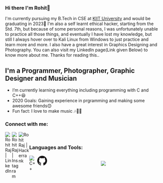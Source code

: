 ### Hi there I'm Rohit:wave:

I'm currently pursuing my B.Tech in CSE at [KIIT University](https://kiit.ac.in/) and would be graduating in 2023:vulcan_salute:
I'm also a self learnt ethical hacker, starting from the Std. 7th, but because of some personal reasons, I was unfortunately unable to practice all those things, and eventually I have lost my knowledge, but still I always hover over to Kali Linux from Windows to just practice and learn more and more.
I also have a great interest in Graphics Designing and Photography.
You can also visit my LinkedIn page(Link given Below) to know more about me.
Thanks for reading this..


## I'm a Programmer, Photographer, Graphic Designer and Musician

-  I’m currently learning everything including programming with C and C++:laughing:
-  2020 Goals: Gaining experience in prgramming and making some awesome friends:blush:
-  Fun fact: I love to make music :notes::musical_keyboard::drum:


### Connect with me:

[<img align="left" alt="Rohit Raj | LinkedIn" width="22px" src="https://cdn.jsdelivr.net/npm/simple-icons@v3/icons/linkedin.svg" />](https://linkedin.com/in/rohit9579)
[<img align="left" alt="Rohit Raj | Instagram" width="22px" src="https://cdn.jsdelivr.net/npm/simple-icons@v3/icons/instagram.svg" />](https://instagram.com/mafiamamba)
[<img align="left" alt="Rohit Raj | Hackerrank" width="35px" src="https://encrypted-tbn0.gstatic.com/images?q=tbn%3AANd9GcQk6bNRt-C6xd8_HxZZSARHDKmTFuWzUwWylA&usqp=CAU" />](https://www.hackerrank.com/Rohit9579)
<br />

### Languages and Tools:

<img align="left" alt="C++" width="26px" src="https://raw.githubusercontent.com/isocpp/logos/master/cpp_logo.png" />
<img align="left" alt="GitHub" width="32px" src="https://raw.githubusercontent.com/github/explore/78df643247d429f6cc873026c0622819ad797942/topics/github/github.png" />

<br>

<div align="center">
<img src="https://github-readme-stats.vercel.app/api?username=mafiamamba&show_icons=true&theme=dracula"/>
</div>

